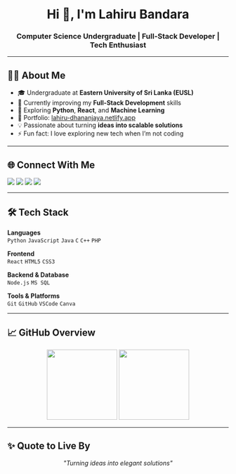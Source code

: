 <h1 align="center">Hi 👋, I'm Lahiru Bandara</h1>
<h3 align="center">Computer Science Undergraduate | Full-Stack Developer | Tech Enthusiast</h3>

---

## 👨‍💻 About Me  
- 🎓 Undergraduate at **Eastern University of Sri Lanka (EUSL)**  
- 🔭 Currently improving my **Full-Stack Development** skills  
- 🌱 Exploring **Python**, **React**, and **Machine Learning**  
- 🚀 Portfolio: [lahiru-dhananjaya.netlify.app](https://lahiru-dhananjaya.netlify.app/)  
- 💡 Passionate about turning **ideas into scalable solutions**  
- ⚡ Fun fact: I love exploring new tech when I’m not coding  

---

## 🌐 Connect With Me  
<p align="left">
  <a href="https://linkedin.com/in/lahirubandaara" target="_blank"><img src="https://img.shields.io/badge/LinkedIn-0077B5?style=for-the-badge&logo=linkedin&logoColor=white"/></a>
  <a href="https://fb.com/lahiru.bandara.1428921" target="_blank"><img src="https://img.shields.io/badge/Facebook-1877F2?style=for-the-badge&logo=facebook&logoColor=white"/></a>
  <a href="https://instagram.com/l_a_h_i_r_u._" target="_blank"><img src="https://img.shields.io/badge/Instagram-E4405F?style=for-the-badge&logo=instagram&logoColor=white"/></a>
  <a href="mailto:lahiiru.dananjaya@gmail.com"><img src="https://img.shields.io/badge/Email-D14836?style=for-the-badge&logo=gmail&logoColor=white"/></a>
</p>

---

## 🛠️ Tech Stack  
**Languages**  
`Python` `JavaScript` `Java` `C` `C++` `PHP`  

**Frontend**  
`React` `HTML5` `CSS3`  

**Backend & Database**  
`Node.js` `MS SQL`  

**Tools & Platforms**  
`Git` `GitHub` `VSCode` `Canva`

---

## 📈 GitHub Overview  
<p align="center">
  <img src="https://github-readme-stats.vercel.app/api?username=LAHI-RU&show_icons=true&theme=tokyonight&hide_border=true" height="160"/>
  <img src="https://github-readme-stats.vercel.app/api/top-langs/?username=LAHI-RU&layout=compact&theme=tokyonight&hide_border=true" height="160"/>
</p>

---

## ✨ Quote to Live By  
<p align="center">
  <em>"Turning ideas into elegant solutions"</em>
</p>
